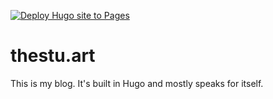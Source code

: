 [![Deploy Hugo site to Pages](https://github.com/Daspy11/stu-dot-art/actions/workflows/hugo.yml/badge.svg)](https://github.com/Daspy11/stu-dot-art/actions/workflows/hugo.yml)

# thestu.art

This is my blog. It's built in Hugo and mostly speaks for itself.
